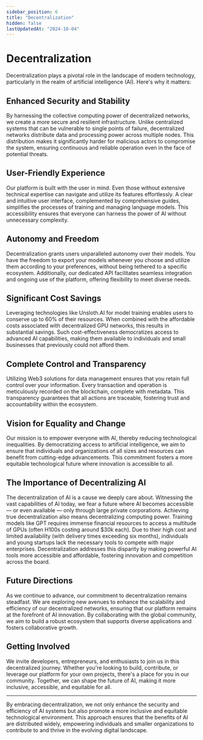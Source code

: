 ```yaml
---
sidebar_position: 6
title: "Decentralization"
hidden: false
lastUpdatedAt: "2024-10-04"
---
```


# Decentralization

Decentralization plays a pivotal role in the landscape of modern technology, particularly in the realm of artificial intelligence (AI). Here's why it matters:

## Enhanced Security and Stability

By harnessing the collective computing power of decentralized networks, we create a more secure and resilient infrastructure. Unlike centralized systems that can be vulnerable to single points of failure, decentralized networks distribute data and processing power across multiple nodes. This distribution makes it significantly harder for malicious actors to compromise the system, ensuring continuous and reliable operation even in the face of potential threats.

## User-Friendly Experience

Our platform is built with the user in mind. Even those without extensive technical expertise can navigate and utilize its features effortlessly. A clear and intuitive user interface, complemented by comprehensive guides, simplifies the processes of training and managing language models. This accessibility ensures that everyone can harness the power of AI without unnecessary complexity.

## Autonomy and Freedom

Decentralization grants users unparalleled autonomy over their models. You have the freedom to export your models whenever you choose and utilize them according to your preferences, without being tethered to a specific ecosystem. Additionally, our dedicated API facilitates seamless integration and ongoing use of the platform, offering flexibility to meet diverse needs.

## Significant Cost Savings

Leveraging technologies like Unsloth.AI for model training enables users to conserve up to 60% of their resources. When combined with the affordable costs associated with decentralized GPU networks, this results in substantial savings. Such cost-effectiveness democratizes access to advanced AI capabilities, making them available to individuals and small businesses that previously could not afford them.

## Complete Control and Transparency

Utilizing Web3 solutions for data management ensures that you retain full control over your information. Every transaction and operation is meticulously recorded on the blockchain, complete with metadata. This transparency guarantees that all actions are traceable, fostering trust and accountability within the ecosystem.

## Vision for Equality and Change

Our mission is to empower everyone with AI, thereby reducing technological inequalities. By democratizing access to artificial intelligence, we aim to ensure that individuals and organizations of all sizes and resources can benefit from cutting-edge advancements. This commitment fosters a more equitable technological future where innovation is accessible to all.

## The Importance of Decentralizing AI

The decentralization of AI is a cause we deeply care about. Witnessing the vast capabilities of AI today, we fear a future where AI becomes accessible — or even available — only through large private corporations. Achieving true decentralization also means decentralizing computing power. Training models like GPT requires immense financial resources to access a multitude of GPUs (often H100s costing around \$30k each). Due to their high cost and limited availability (with delivery times exceeding six months), individuals and young startups lack the necessary tools to compete with major enterprises. Decentralization addresses this disparity by making powerful AI tools more accessible and affordable, fostering innovation and competition across the board.

## Future Directions

As we continue to advance, our commitment to decentralization remains steadfast. We are exploring new avenues to enhance the scalability and efficiency of our decentralized networks, ensuring that our platform remains at the forefront of AI innovation. By collaborating with the global community, we aim to build a robust ecosystem that supports diverse applications and fosters collaborative growth.

## Getting Involved

We invite developers, entrepreneurs, and enthusiasts to join us in this decentralized journey. Whether you're looking to build, contribute, or leverage our platform for your own projects, there's a place for you in our community. Together, we can shape the future of AI, making it more inclusive, accessible, and equitable for all.

---

By embracing decentralization, we not only enhance the security and efficiency of AI systems but also promote a more inclusive and equitable technological environment. This approach ensures that the benefits of AI are distributed widely, empowering individuals and smaller organizations to contribute to and thrive in the evolving digital landscape.

